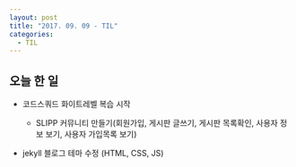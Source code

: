 ```yaml
---
layout: post
title: "2017. 09. 09 - TIL"
categories:
  - TIL
---
```

## 오늘 한 일
* 코드스쿼드 화이트레벨 복습 시작
  * SLIPP 커뮤니티 만들기(회원가입, 게시판 글쓰기, 게시판 목록확인, 사용자 정보 보기, 사용자 가입목록 보기)

* jekyll 블로그 테마 수정 (HTML, CSS, JS)
